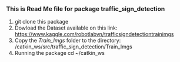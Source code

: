 ### This is Read Me file for package traffic_sign_detection
1. git clone this package
2. Dowload the Dataset available on this link: https://www.kaggle.com/robotlabvn/trafficsigndetectiontrainimgs
3. Copy the *Train_Imgs* folder to the directory: /catkin_ws/src/traffic_sign_detection/Train_Imgs
4. Running the package
   cd ~/catkin_ws

